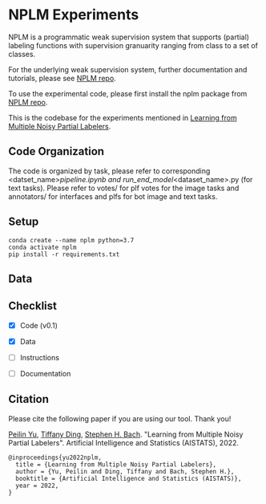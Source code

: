 # NPLM Experiments
NPLM is a programmatic weak supervision system that supports (partial) labeling functions with supervision granuarity ranging from class to a set of classes.

For the underlying weak supervision system, further documentation and tutorials, please see [NPLM repo](https://github.com/BatsResearch/nplm).

To use the experimental code, please first install the nplm package from [NPLM repo](https://github.com/BatsResearch/nplm).

This is the codebase for the experiments mentioned in [Learning from Multiple Noisy Partial Labelers](https://arxiv.org/pdf/2106.04530.pdf).

## Code Organization

The code is organized by task, please refer to corresponding <datset_name>_pipeline.ipynb and run_end_model_<dataset_name>.py (for text tasks). Please refer to votes/ for plf votes for the image tasks and annotators/ for interfaces and plfs for bot image and text tasks.

## Setup
```
conda create --name nplm python=3.7
conda activate nplm
pip install -r requirements.txt
```

## Data

## Checklist
- [x] Code (v0.1)
- [x] Data
- [ ] Instructions
- [ ] Documentation


## Citation

Please cite the following paper if you are using our tool. Thank you!

[Peilin Yu](https://www.yupeilin.com), [Tiffany Ding](https://tiffanyding.github.io/), [Stephen H. Bach](http://cs.brown.edu/people/sbach/). "Learning from Multiple Noisy Partial Labelers". Artificial Intelligence and Statistics (AISTATS), 2022.

```
@inproceedings{yu2022nplm,
  title = {Learning from Multiple Noisy Partial Labelers}, 
  author = {Yu, Peilin and Ding, Tiffany and Bach, Stephen H.}, 
  booktitle = {Artificial Intelligence and Statistics (AISTATS)}, 
  year = 2022, 
}
```

